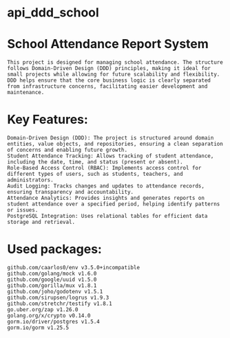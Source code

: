 # api_ddd_school
# School Attendance Report System
    This project is designed for managing school attendance. The structure follows Domain-Driven Design (DDD) principles, making it ideal for small projects while allowing for future scalability and flexibility. DDD helps ensure that the core business logic is clearly separated from infrastructure concerns, facilitating easier development and maintenance.
# Key Features:
    Domain-Driven Design (DDD): The project is structured around domain entities, value objects, and repositories, ensuring a clean separation of concerns and enabling future growth.
    Student Attendance Tracking: Allows tracking of student attendance, including the date, time, and status (present or absent).
    Role-Based Access Control (RBAC): Implements access control for different types of users, such as students, teachers, and administrators.
    Audit Logging: Tracks changes and updates to attendance records, ensuring transparency and accountability.
    Attendance Analytics: Provides insights and generates reports on student attendance over a specified period, helping identify patterns or issues.
    PostgreSQL Integration: Uses relational tables for efficient data storage and retrieval.

# Used packages:
    github.com/caarlos0/env v3.5.0+incompatible
	github.com/golang/mock v1.6.0
	github.com/google/uuid v1.5.0
	github.com/gorilla/mux v1.8.1
	github.com/joho/godotenv v1.5.1
	github.com/sirupsen/logrus v1.9.3
	github.com/stretchr/testify v1.8.1
	go.uber.org/zap v1.26.0
	golang.org/x/crypto v0.14.0
	gorm.io/driver/postgres v1.5.4
	gorm.io/gorm v1.25.5